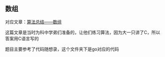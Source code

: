## 数组

对应文章：[算法总结——数组](https://tbghg.top/2022-07-09/fe9a23502da7/)

这篇文章是当时为科中学弟们准备的，让他们练习算法，因为大一只讲了C，所以答案用C语言写的

题目主要参考了代码随想录，这个文件夹下是go对应的代码
